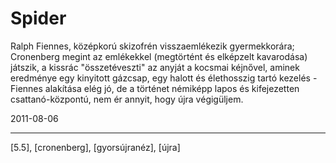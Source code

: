 # Spider

Ralph Fiennes, középkorú skizofrén visszaemlékezik gyermekkorára; Cronenberg megint az emlékekkel (megtörtént és elképzelt kavarodása) játszik, a kissrác "összetéveszti" az anyját a kocsmai kéjnővel, aminek eredménye egy kinyitott gázcsap, egy halott és élethosszig tartó kezelés - Fiennes alakítása elég jó, de a történet némiképp lapos és kifejezetten csattanó-központú, nem ér annyit, hogy újra végigüljem.

2011-08-06 

----

[5.5], [cronenberg], [gyorsújranéz], [újra]